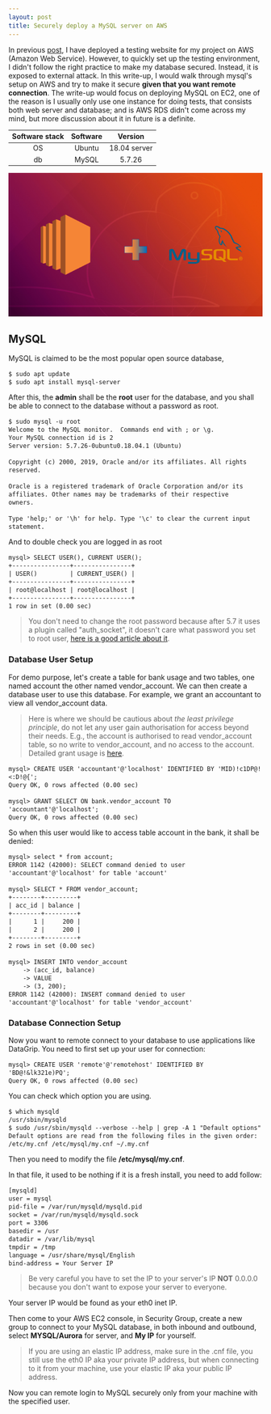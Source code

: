 ```yaml
---
layout: post
title: Securely deploy a MySQL server on AWS
---
```


In previous [post](https://homelabdefense.com/2019/04/29/configure-nodejs-mongodb-testsite-on-aws/), I have deployed a testing website for my project on AWS (Amazon Web Service). However, to quickly set up the testing environment, I didn't follow the right practice to make my database secured. Instead, it is exposed to external attack. In this write-up, I would walk through mysql's setup on AWS and try to make it secure **given that you want remote connection**. The write-up would focus on deploying MySQL on EC2, one of the reason is I usually only use one instance for doing tests, that consists both web server and database; and is AWS RDS didn't come across my mind, but more discussion about it in future is a definite.

| Software stack | Software | Version |
| :-: | :-: | :-: |
| OS | Ubuntu | 18.04 server |
| db | MySQL | 5.7.26 |

![theme](/assets/img/2019-05-11-secure-deployment-of-mysql-on-aws/theme.png)

## MySQL

MySQL is claimed to be the most popular open source database, 

```shell
$ sudo apt update
$ sudo apt install mysql-server
```

After this, the **admin** shall be the **root** user for the database, and you shall be able to connect to the database without a password as root.

```shell
$ sudo mysql -u root
Welcome to the MySQL monitor.  Commands end with ; or \g.
Your MySQL connection id is 2
Server version: 5.7.26-0ubuntu0.18.04.1 (Ubuntu)

Copyright (c) 2000, 2019, Oracle and/or its affiliates. All rights reserved.

Oracle is a registered trademark of Oracle Corporation and/or its
affiliates. Other names may be trademarks of their respective
owners.

Type 'help;' or '\h' for help. Type '\c' to clear the current input statement.
```

And to double check you are logged in as root

```shell
mysql> SELECT USER(), CURRENT USER();
+----------------+----------------+
| USER()         | CURRENT_USER() |
+----------------+----------------+
| root@localhost | root@localhost |
+----------------+----------------+
1 row in set (0.00 sec)
```

> You don't need to change the root password because after 5.7 it uses a plugin called "auth_socket", it doesn't care what password you set to root user, [here is a good article about it](https://www.percona.com/blog/2016/03/16/change-user-password-in-mysql-5-7-with-plugin-auth_socket/).

### Database User Setup

For demo purpose, let's create a table for bank usage and two tables, one named account the other named vendor_account. We can then create a database user to use this database. For example, we grant an accountant to view all vendor_account data.

> Here is where we should be cautious about *the least privilege principle*, do not let any user gain authorisation for access beyond their needs. E.g., the account is authorised to read vendor_account table, so no write to vendor_account, and no access to the account. Detailed grant usage is [here](https://dev.mysql.com/doc/refman/5.7/en/grant.html).

```shell
mysql> CREATE USER 'accountant'@'localhost' IDENTIFIED BY 'MID)!c1DP@!<:D!@{';
Query OK, 0 rows affected (0.00 sec)

mysql> GRANT SELECT ON bank.vendor_account TO 'accountant'@'localhost';
Query OK, 0 rows affected (0.00 sec)
```

So when this user would like to access table account in the bank, it shall be denied:

```shell
mysql> select * from account;
ERROR 1142 (42000): SELECT command denied to user 'accountant'@'localhost' for table 'account'

mysql> SELECT * FROM vendor_account;
+--------+---------+
| acc_id | balance |
+--------+---------+
|      1 |     200 |
|      2 |     200 |
+--------+---------+
2 rows in set (0.00 sec)

mysql> INSERT INTO vendor_account
    -> (acc_id, balance)
    -> VALUE
    -> (3, 200);
ERROR 1142 (42000): INSERT command denied to user 'accountant'@'localhost' for table 'vendor_account'
```

### Database Connection Setup

Now you want to remote connect to your database to use applications like DataGrip. You need to first set up your user for connection:

```shell
mysql> CREATE USER 'remote'@'remotehost' IDENTIFIED BY 'BD@!&lk321e)PQ';
Query OK, 0 rows affected (0.00 sec)
```

You can check which option you are using.

```shell
$ which mysqld
/usr/sbin/mysqld
$ sudo /usr/sbin/mysqld --verbose --help | grep -A 1 "Default options"
Default options are read from the following files in the given order:
/etc/my.cnf /etc/mysql/my.cnf ~/.my.cnf
```

Then you need to modify the file **/etc/mysql/my.cnf**.

In that file, it used to be nothing if it is a fresh install, you need to add follow:

```shell
[mysqld]
user = mysql
pid-file = /var/run/mysqld/mysqld.pid
socket = /var/run/mysqld/mysqld.sock
port = 3306
basedir = /usr
datadir = /var/lib/mysql
tmpdir = /tmp
language = /usr/share/mysql/English
bind-address = Your Server IP
```

> Be very careful you have to set the IP to your server's IP **NOT** 0.0.0.0 because you don't want to expose your server to everyone.

Your server IP would be found as your eth0 inet IP.

Then come to your AWS EC2 console, in Security Group, create a new group to connect to your MySQL database, in both inbound and outbound, select **MYSQL/Aurora** for server, and **My IP** for yourself.

> If you are using an elastic IP address, make sure in the .cnf file, you still use the eth0 IP aka your private IP address, but when connecting to it from your machine, use your elastic IP aka your public IP address.

Now you can remote login to MySQL securely only from your machine with the specified user.
